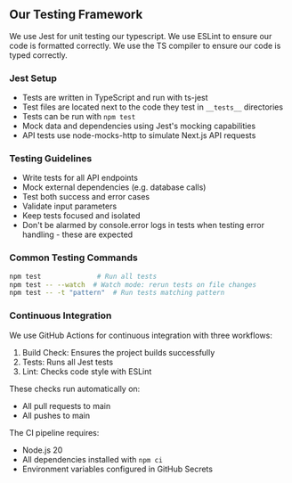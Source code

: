 ## Our Testing Framework
We use Jest for unit testing our typescript.
We use ESLint to ensure our code is formatted correctly.
We use the TS compiler to ensure our code is typed correctly.

### Jest Setup
- Tests are written in TypeScript and run with ts-jest
- Test files are located next to the code they test in `__tests__` directories
- Tests can be run with `npm test`
- Mock data and dependencies using Jest's mocking capabilities
- API tests use node-mocks-http to simulate Next.js API requests

### Testing Guidelines
- Write tests for all API endpoints
- Mock external dependencies (e.g. database calls)
- Test both success and error cases
- Validate input parameters
- Keep tests focused and isolated
- Don't be alarmed by console.error logs in tests when testing error handling - these are expected

### Common Testing Commands
```bash
npm test              # Run all tests
npm test -- --watch  # Watch mode: rerun tests on file changes
npm test -- -t "pattern"  # Run tests matching pattern
```

### Continuous Integration
We use GitHub Actions for continuous integration with three workflows:
1. Build Check: Ensures the project builds successfully
2. Tests: Runs all Jest tests
3. Lint: Checks code style with ESLint

These checks run automatically on:
- All pull requests to main
- All pushes to main

The CI pipeline requires:
- Node.js 20
- All dependencies installed with `npm ci`
- Environment variables configured in GitHub Secrets
